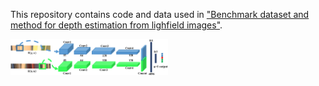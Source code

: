 This repository contains code and data used in ["Benchmark dataset and method for depth estimation from lighfield images"](http://staffhome.ecm.uwa.edu.au/~00053650/papers/Feng_TIP2018_LF_author_version.pdf).


<img src="https://github.com/liujianee/Depth_Estimation_from_Lightfield_Images/blob/master/images/Myfig_CNN.png" width="50%">
